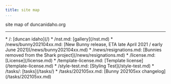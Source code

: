 ```yaml
---
title: site map
...
```


site map of duncanidaho.org

-------------------------------------------------------------------------------



<div class='sitemap'>
* /: [duncan idaho](/)
* /nst.md: [gallery](/nst.md)
* /news/bunny202104xx.md: [New Bunny release, ETA late April 2021 / early June 2021](/news/bunny202104xx.md)
* /news/resignations.md: [Bunnies removed from the Shark project](/news/resignations.md)
* /license.md: [License](/license.md)
* /template-license.md: [Template license](/template-license.md)
* /style-test.md: [Styling Test](/style-test.md)
* /tasks/: [tasks](/tasks/)
* /tasks/202105xx.md: [Bunny 202105xx changelog](/tasks/202105xx.md)
</div>


